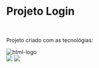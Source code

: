 <h1>Projeto Login </h1>
<br>
<p> Projeto criado com as tecnológias: </p>
   <img src="https://img.shields.io/badge/HTML5-E34F26?style=for-the-badge&logo=html5&logoColor=white" alt="html-logo"/>
 <br>
 <img src="https://img.shields.io/badge/CSS3-1572B6?style=for-the-badge&logo=css3&logoColor=white"/>
 <img src="https://github.com/user-attachments/assets/1e905c72-28e5-4e9e-a5d8-35ba4e67964c">

